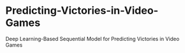 # Predicting-Victories-in-Video-Games
Deep Learning-Based Sequential Model for  Predicting Victories in Video Games
